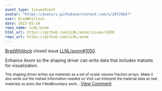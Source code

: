 ```yaml
---
event_type: IssuesEvent
avatar: "https://avatars.githubusercontent.com/u/2072964?"
user: BradWhitlock
date: 2023-03-24
repo_name: LLNL/axom
html_url: https://github.com/LLNL/axom/issues/1050
repo_url: https://github.com/LLNL/axom
---
```


<a href='https://github.com/BradWhitlock' target='_blank'>BradWhitlock</a> closed issue <a href='https://github.com/LLNL/axom/issues/1050' target='_blank'>LLNL/axom#1050</a>.

<p>Enhance Axom so the shaping driver can write data that includes matsets for visualization.</p><small>The shaping driver writes out materials as a set of scalar volume fraction arrays. Make it also write out the matset information needed so VisIt can interpret the material data as real materials so plots like FilledBoundary work....</small><a href='https://github.com/LLNL/axom/issues/1050' target='_blank'>View Comment</a>